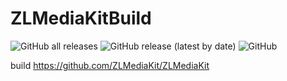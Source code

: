 # ZLMediaKitBuild

![GitHub all releases](https://img.shields.io/github/downloads/gemone/ZLMediaKitBuild/total)
![GitHub release (latest by date)](https://img.shields.io/github/v/release/gemone/ZLMediaKitBuild)
![GitHub](https://img.shields.io/github/license/gemone/ZLMediaKitBuild)

build https://github.com/ZLMediaKit/ZLMediaKit
